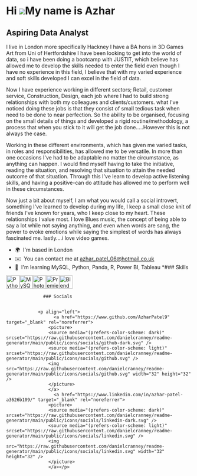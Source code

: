 Hi ![](https://user-images.githubusercontent.com/18350557/176309783-0785949b-9127-417c-8b55-ab5a4333674e.gif)My name is Azhar
=============================================================================================================================

Aspiring Data Analyst
---------------------

I live in London more specifically Hackney I have a BA hons in 3D Games Art from Uni of Hertfordshire I have been looking to get into the world of data, so i have been doing a bootcamp with JUSTIT, which believe has allowed me to develop the skills needed to enter the field even though I have no experience in this field, I believe that with my varied experience and soft skills developed I can excel in the field of data.

 Now I have experience working in different sectors; Retail, customer service, Construction, Design, each job where I had to build strong relationships with both my colleagues and clients/customers. what I've noticed doing these jobs is that they consist of small tedious task when need to be done to near perfection. So the ability to be organised, focusing on the small details of things and developed a rigid routine/methodology, a process that when you stick to it will get the job done.....However this is not always the case. 

Working in these different environments, which has given me varied tasks, in roles and responsibilities, has allowed me to be versatile. In more than one occasions I've had to be adaptable no matter the circumstance, as anything can happen. I would find myself having to take the initiative, reading the situation, and resolving that situation to attain the needed outcome of that situation. Through this I've learn to develop active listening skills, and having a positive-can do attitude has allowed me to perform well in these circumstances. 

Now just a bit about myself, I am what you would call a social introvert, something I've learned to develop during my life, I keep a small close knit of friends I've known for years, who I keep close to my heart. These relationships I value most. I love Blues music, the concept of being able to say a lot while not saying anything, and even when words are sang, the power to evoke emotions while saying the simplest of words has always fascinated me. lastly....i love video games.

*   🌍  I'm based in London
*   ✉️  You can contact me at [azhar\_patel\_06@hotmail.co.uk](mailto:azhar_patel_06@hotmail.co.uk)
*   🧠  I'm learning MySQL, Python, Panda, R, Power BI, Tableau
*### Skills 
<p align="left">
<a href="https://www.python.org/" target="_blank" rel="noreferrer"><img src="https://raw.githubusercontent.com/danielcranney/readme-generator/main/public/icons/skills/python-colored.svg" width="36" height="36" alt="Python" /></a><a href="https://www.mysql.com/" target="_blank" rel="noreferrer"><img src="https://raw.githubusercontent.com/danielcranney/readme-generator/main/public/icons/skills/mysql-colored.svg" width="36" height="36" alt="MySQL" /></a><a href="https://www.adobe.com/uk/products/photoshop.html" target="_blank" rel="noreferrer"><img src="https://raw.githubusercontent.com/danielcranney/readme-generator/main/public/icons/skills/photoshop-colored.svg" width="36" height="36" alt="Photoshop" /></a><a href="https://www.adobe.com/uk/products/premiere.html" target="_blank" rel="noreferrer"><img src="https://raw.githubusercontent.com/danielcranney/readme-generator/main/public/icons/skills/premierepro-colored.svg" width="36" height="36" alt="Premiere Pro" /></a><a href="https://www.blender.org/" target="_blank" rel="noreferrer"><img src="https://raw.githubusercontent.com/danielcranney/readme-generator/main/public/icons/skills/blender-colored.svg" width="36" height="36" alt="Blender" /></a>
                    </p>
                    
                  ### Socials
                  
                  
                <p align="left">
                      <a href="https://www.github.com/AzharPatel9" target="_blank" rel="noreferrer">
                    <picture>
                    <source media="(prefers-color-scheme: dark)" srcset="https://raw.githubusercontent.com/danielcranney/readme-generator/main/public/icons/socials/github-dark.svg" />
                    <source media="(prefers-color-scheme: light)" srcset="https://raw.githubusercontent.com/danielcranney/readme-generator/main/public/icons/socials/github.svg" />
                    <img src="https://raw.githubusercontent.com/danielcranney/readme-generator/main/public/icons/socials/github.svg" width="32" height="32" />
                    </picture>
                    </a>
                      <a href="https://www.linkedin.com/in/azhar-patel-a3626b109/" target="_blank" rel="noreferrer">
                    <picture>
                    <source media="(prefers-color-scheme: dark)" srcset="https://raw.githubusercontent.com/danielcranney/readme-generator/main/public/icons/socials/linkedin-dark.svg" />
                    <source media="(prefers-color-scheme: light)" srcset="https://raw.githubusercontent.com/danielcranney/readme-generator/main/public/icons/socials/linkedin.svg" />
                    <img src="https://raw.githubusercontent.com/danielcranney/readme-generator/main/public/icons/socials/linkedin.svg" width="32" height="32" />
                    </picture>
                    </a></p>

